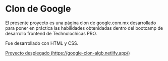# Clon de Google

El presente proyecto es una página clon de google.com.mx desarrollado para poner en práctica las habilidades obtenidadas dentro del bootcamp de desarrollo frontend de Technolochicas PRO.

Fue desarrollado con HTML y CSS.


[Proyecto desplegado (https://google-clon-algb.netlify.app/)](https://google-clon-algb.netlify.app/)
